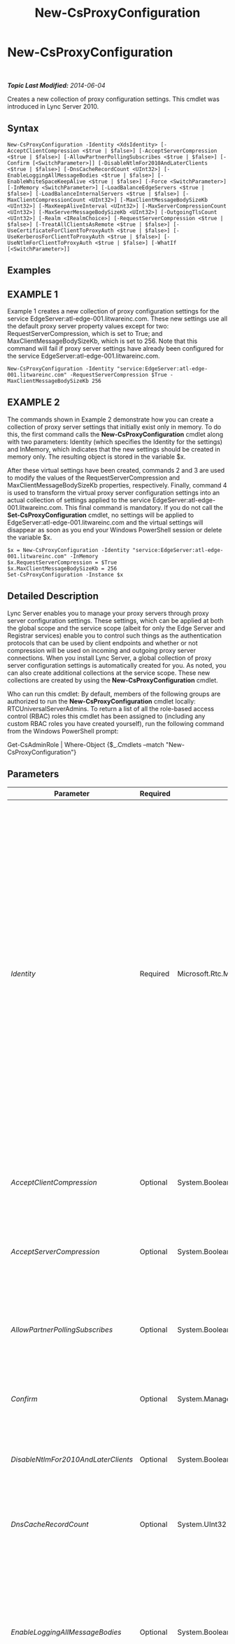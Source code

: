 ﻿---
title: New-CsProxyConfiguration
TOCTitle: New-CsProxyConfiguration
ms:assetid: 5133470e-1d77-4958-8844-a091336b2a3c
ms:mtpsurl: https://technet.microsoft.com/en-us/library/Gg398335(v=OCS.15)
ms:contentKeyID: 48184140
ms.date: 07/23/2014
mtps_version: v=OCS.15
---

<div data-xmlns="http://www.w3.org/1999/xhtml">

<div class="topic" data-xmlns="http://www.w3.org/1999/xhtml" data-msxsl="urn:schemas-microsoft-com:xslt" data-cs="http://msdn.microsoft.com/en-us/">

<div data-asp="http://msdn2.microsoft.com/asp">

# New-CsProxyConfiguration

</div>

<div id="mainSection">

<div id="mainBody">

<span> </span>

_**Topic Last Modified:** 2014-06-04_

Creates a new collection of proxy configuration settings. This cmdlet was introduced in Lync Server 2010.

<div>

## Syntax

    New-CsProxyConfiguration -Identity <XdsIdentity> [-AcceptClientCompression <$true | $false>] [-AcceptServerCompression <$true | $false>] [-AllowPartnerPollingSubscribes <$true | $false>] [-Confirm [<SwitchParameter>]] [-DisableNtlmFor2010AndLaterClients <$true | $false>] [-DnsCacheRecordCount <UInt32>] [-EnableLoggingAllMessageBodies <$true | $false>] [-EnableWhiteSpaceKeepAlive <$true | $false>] [-Force <SwitchParameter>] [-InMemory <SwitchParameter>] [-LoadBalanceEdgeServers <$true | $false>] [-LoadBalanceInternalServers <$true | $false>] [-MaxClientCompressionCount <UInt32>] [-MaxClientMessageBodySizeKb <UInt32>] [-MaxKeepAliveInterval <UInt32>] [-MaxServerCompressionCount <UInt32>] [-MaxServerMessageBodySizeKb <UInt32>] [-OutgoingTlsCount <UInt32>] [-Realm <IRealmChoice>] [-RequestServerCompression <$true | $false>] [-TreatAllClientsAsRemote <$true | $false>] [-UseCertificateForClientToProxyAuth <$true | $false>] [-UseKerberosForClientToProxyAuth <$true | $false>] [-UseNtlmForClientToProxyAuth <$true | $false>] [-WhatIf [<SwitchParameter>]]

</div>

<div>

## Examples

<div>

## EXAMPLE 1

Example 1 creates a new collection of proxy configuration settings for the service EdgeServer:atl-edge-001.litwareinc.com. These new settings use all the default proxy server property values except for two: RequestServerCompression, which is set to True; and MaxClientMessageBodySizeKb, which is set to 256. Note that this command will fail if proxy server settings have already been configured for the service EdgeServer:atl-edge-001.litwareinc.com.

    New-CsProxyConfiguration -Identity "service:EdgeServer:atl-edge-001.litwareinc.com" -RequestServerCompression $True -MaxClientMessageBodySizeKb 256

</div>

<div>

## EXAMPLE 2

The commands shown in Example 2 demonstrate how you can create a collection of proxy server settings that initially exist only in memory. To do this, the first command calls the **New-CsProxyConfiguration** cmdlet along with two parameters: Identity (which specifies the Identity for the settings) and InMemory, which indicates that the new settings should be created in memory only. The resulting object is stored in the variable $x.

After these virtual settings have been created, commands 2 and 3 are used to modify the values of the RequestServerCompression and MaxClientMessageBodySizeKb properties, respectively. Finally, command 4 is used to transform the virtual proxy server configuration settings into an actual collection of settings applied to the service EdgeServer:atl-edge-001.litwareinc.com. This final command is mandatory. If you do not call the **Set-CsProxyConfiguration** cmdlet, no settings will be applied to EdgeServer:atl-edge-001.litwareinc.com and the virtual settings will disappear as soon as you end your Windows PowerShell session or delete the variable $x.

    $x = New-CsProxyConfiguration -Identity "service:EdgeServer:atl-edge-001.litwareinc.com" -InMemory
    $x.RequestServerCompression = $True 
    $x.MaxClientMessageBodySizeKb = 256
    Set-CsProxyConfiguration -Instance $x

</div>

</div>

<div>

## Detailed Description

Lync Server enables you to manage your proxy servers through proxy server configuration settings. These settings, which can be applied at both the global scope and the service scope (albeit for only the Edge Server and Registrar services) enable you to control such things as the authentication protocols that can be used by client endpoints and whether or not compression will be used on incoming and outgoing proxy server connections. When you install Lync Server, a global collection of proxy server configuration settings is automatically created for you. As noted, you can also create additional collections at the service scope. These new collections are created by using the **New-CsProxyConfiguration** cmdlet.

Who can run this cmdlet: By default, members of the following groups are authorized to run the **New-CsProxyConfiguration** cmdlet locally: RTCUniversalServerAdmins. To return a list of all the role-based access control (RBAC) roles this cmdlet has been assigned to (including any custom RBAC roles you have created yourself), run the following command from the Windows PowerShell prompt:

Get-CsAdminRole | Where-Object {$\_.Cmdlets –match "New-CsProxyConfiguration"}

</div>

<div>

## Parameters


<table>
<colgroup>
<col style="width: 25%" />
<col style="width: 25%" />
<col style="width: 25%" />
<col style="width: 25%" />
</colgroup>
<thead>
<tr class="header">
<th>Parameter</th>
<th>Required</th>
<th>Type</th>
<th>Description</th>
</tr>
</thead>
<tbody>
<tr class="odd">
<td><p><em>Identity</em></p></td>
<td><p>Required</p></td>
<td><p>Microsoft.Rtc.Management.Xds.XdsIdentity</p></td>
<td><p>Unique identifier for the proxy server configuration settings to be created. Proxy server configuration settings can only be created at the service scope, and only for the Edge Server and Registrar services. You cannot create settings at the global scope; likewise, you cannot create settings at the service scope if the service in question already hosts a collection of proxy server settings. For example, if the service Registrar:atl-cs-001.litwareinc.com already hosts proxy server settings, then any command that attempts to create new settings for that service will fail.</p>
<p>To specify the Identity for your new proxy server settings, use syntax similar to this: -Identity &quot;service:Registrar:atl-cs-001.litwareinc.com&quot;.</p></td>
</tr>
<tr class="even">
<td><p><em>AcceptClientCompression</em></p></td>
<td><p>Optional</p></td>
<td><p>System.Boolean</p></td>
<td><p>When set to True (the default value), the proxy server will accept all incoming compression requests from client endpoints.</p></td>
</tr>
<tr class="odd">
<td><p><em>AcceptServerCompression</em></p></td>
<td><p>Optional</p></td>
<td><p>System.Boolean</p></td>
<td><p>When set to True (the default value), the proxy server will accept all incoming compression requests from other servers.</p></td>
</tr>
<tr class="even">
<td><p><em>AllowPartnerPollingSubscribes</em></p></td>
<td><p>Optional</p></td>
<td><p>System.Boolean</p></td>
<td><p>When set the True, partner applications are allowed to periodically poll the service for state changes. The default value is False ($False).</p></td>
</tr>
<tr class="odd">
<td><p><em>Confirm</em></p></td>
<td><p>Optional</p></td>
<td><p>System.Management.Automation.SwitchParameter</p></td>
<td><p>Prompts you for confirmation before executing the command.</p></td>
</tr>
<tr class="even">
<td><p><em>DisableNtlmFor2010AndLaterClients</em></p></td>
<td><p>Optional</p></td>
<td><p>System.Boolean</p></td>
<td><p>When set to True, users logging on from Lync must use the Kerberos protocol for authentication. The default value is False.</p></td>
</tr>
<tr class="odd">
<td><p><em>DnsCacheRecordCount</em></p></td>
<td><p>Optional</p></td>
<td><p>System.UInt32</p></td>
<td><p>Maximum number of records that can be maintained in the DNS record cache. The default value is 3000.</p></td>
</tr>
<tr class="even">
<td><p><em>EnableLoggingAllMessageBodies</em></p></td>
<td><p>Optional</p></td>
<td><p>System.Boolean</p></td>
<td><p>When set to True, Microsoft Lync Server will log the actual content of all instant messages. For privacy reasons, message content is typically deleted and only information about the communicating endpoints is included in the log files.</p>
<p>The default value is False.</p></td>
</tr>
<tr class="odd">
<td><p><em>EnableWhiteSpaceKeepAlive</em></p></td>
<td><p>Optional</p></td>
<td><p>System.Boolean</p></td>
<td><p>When set to True (the default value), the proxy server expects clients to periodically send a &quot;whitespace message&quot; (an empty message with no content) to indicate that the connection is still active.</p></td>
</tr>
<tr class="even">
<td><p><em>Force</em></p></td>
<td><p>Optional</p></td>
<td><p>System.Management.Automation.SwitchParameter</p></td>
<td><p>Suppresses the display of any non-fatal error message that might occur when running the command.</p></td>
</tr>
<tr class="odd">
<td><p><em>InMemory</em></p></td>
<td><p>Optional</p></td>
<td><p>System.Management.Automation.SwitchParameter</p></td>
<td><p>Creates an object reference without actually committing the object as a permanent change. If you assign the output of this cmdlet called with this parameter to a variable, you can make changes to the properties of the object reference and then commit those changes by calling this cmdlet’s matching Set- cmdlet.</p></td>
</tr>
<tr class="even">
<td><p><em>LoadBalanceEdgeServers</em></p></td>
<td><p>Optional</p></td>
<td><p>System.Boolean</p></td>
<td><p>When True, software load balancing is employed for requests to Edge Servers. The default value is True ($True).</p></td>
</tr>
<tr class="odd">
<td><p><em>LoadBalanceInternalServers</em></p></td>
<td><p>Optional</p></td>
<td><p>System.Boolean</p></td>
<td><p>When True, software load balancing is employed for requests to Registrars and other internal servers. The default value is true ($True).</p></td>
</tr>
<tr class="even">
<td><p><em>MaxClientCompressionCount</em></p></td>
<td><p>Optional</p></td>
<td><p>System.UInt32</p></td>
<td><p>Indicates the maximum number of client-to-server connections that can be compressed at any given time; additional connections beyond this limit will not be compressed. The compression count can be set to any integer value between 0 and 65535, inclusive. The default value is 15000.</p></td>
</tr>
<tr class="odd">
<td><p><em>MaxClientMessageBodySizeKb</em></p></td>
<td><p>Optional</p></td>
<td><p>System.UInt32</p></td>
<td><p>The maximum-allowed size (in kilobytes) for the body of a message sent from a client endpoint. The default value is 128, meaning that messages with a body size larger than 128 KB will be rejected. The client message body size can be set to any integer value between 64 and 256, inclusive.</p></td>
</tr>
<tr class="even">
<td><p><em>MaxKeepAliveInterval</em></p></td>
<td><p>Optional</p></td>
<td><p>System.UInt32</p></td>
<td><p>Specifies the amount of time (in minutes) that can elapse before the server verifies that the connection with the client is still valid. The default value is 20 minutes.</p></td>
</tr>
<tr class="odd">
<td><p><em>MaxServerCompressionCount</em></p></td>
<td><p>Optional</p></td>
<td><p>System.UInt32</p></td>
<td><p>Indicates the maximum number of server-to-server connections that can be compressed at any given time; additional connections beyond this limit will not be compressed. The server compression count can be set to any integer value between 0 and 65535, inclusive. The default value is 1024.</p></td>
</tr>
<tr class="even">
<td><p><em>MaxServerMessageBodySizeKb</em></p></td>
<td><p>Optional</p></td>
<td><p>System.UInt32</p></td>
<td><p>The maximum-allowed size (in kilobytes) for the body of a message sent from another server. The default value is 5000, meaning that messages with a body size larger than 5000 KB will be rejected. The server message body size can be set to any integer value between 1000 and 20000, inclusive.</p></td>
</tr>
<tr class="odd">
<td><p><em>OutgoingTlsCount</em></p></td>
<td><p>Optional</p></td>
<td><p>System.UInt32</p></td>
<td><p>Specifies the maximum number of Transport Layer Security (TLS) connections that can be used for each internal server. The minimum number of TLS connections is 1, and the maximum number is 4. By default, OutgoingTlsCount is set to 4.</p></td>
</tr>
<tr class="even">
<td><p><em>Realm</em></p></td>
<td><p>Optional</p></td>
<td><p>Microsoft.Rtc.Management.WritableConfig.Settings.SipProxy.IRealmChoice</p></td>
<td><p>Indicates whether or not security credentials are processed by the default proxy server realm (SIP Communications Service) or by a custom realm. Custom realms must be specified (and created) by using the <strong>New-CsSipProxyCustom</strong> cmdlet.</p></td>
</tr>
<tr class="odd">
<td><p><em>RequestServerCompression</em></p></td>
<td><p>Optional</p></td>
<td><p>System.Boolean</p></td>
<td><p>When set to True (the default value) the proxy server requests that compression be used on all outgoing connections to other servers.</p></td>
</tr>
<tr class="even">
<td><p><em>TreatAllClientsAsRemote</em></p></td>
<td><p>Optional</p></td>
<td><p>System.Boolean</p></td>
<td><p>When set to True, the proxy server functions as if all client connections are external connections that pass through the Edge Server running the Access Edge service. The default value is False.</p></td>
</tr>
<tr class="odd">
<td><p><em>UseCertificateForClientToProxyAuth</em></p></td>
<td><p>Optional</p></td>
<td><p>System.Boolean</p></td>
<td><p>When set to True (the default value), client endpoints will be allowed to use certificates for authentication.</p></td>
</tr>
<tr class="even">
<td><p><em>UseKerberosForClientToProxyAuth</em></p></td>
<td><p>Optional</p></td>
<td><p>System.Boolean</p></td>
<td><p>When set to True (the default value), client endpoints will be allowed to use the Kerberos protocol for authentication. Although Kerberos is a more secure protocol than NTLM, it cannot be used if the client belongs to a different realm than the server.</p></td>
</tr>
<tr class="odd">
<td><p><em>UseNtlmForClientToProxyAuth</em></p></td>
<td><p>Optional</p></td>
<td><p>System.Boolean</p></td>
<td><p>When set to True (the default value), client endpoints will be allowed to use the NTLM protocol for authentication. Although NTLM is a less secure protocol than Kerberos, NTLM can be used if the client belongs to a different domain than the server. That is not true for Kerberos authentication.</p></td>
</tr>
<tr class="even">
<td><p><em>WhatIf</em></p></td>
<td><p>Optional</p></td>
<td><p>System.Management.Automation.SwitchParameter</p></td>
<td><p>Describes what would happen if you executed the command without actually executing the command.</p></td>
</tr>
</tbody>
</table>


</div>

<div>

## Input Types

None. The **New-CsProxyConfiguration** cmdlet does not accept pipelined input.

</div>

<div>

## Return Types

The **New-CsProxyConfiguration** cmdlet creates new instances of the Microsoft.Rtc.Management.WritableConfig.Settings.SipProxy.ProxySettings object.

</div>

<div>

## See Also


[Get-CsProxyConfiguration](get-csproxyconfiguration.md)  
[Remove-CsProxyConfiguration](remove-csproxyconfiguration.md)  
[Set-CsProxyConfiguration](set-csproxyconfiguration.md)  
  

</div>

</div>

<span> </span>

</div>

</div>

</div>

